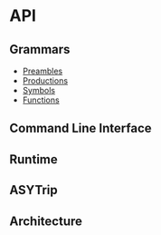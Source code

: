 # API

## Grammars

- [Preambles](./api.preambles.index.md)
- [Productions](./api.comments.index.md)
- [Symbols](./api.symbols.index.md)
- [Functions](./api.functions.index.md)

## Command Line Interface

## Runtime

## ASYTrip

## Architecture
